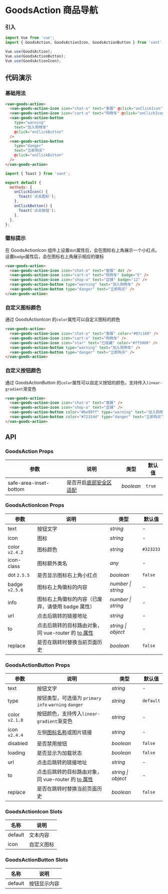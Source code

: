 # GoodsAction 商品导航

### 引入

```js
import Vue from 'vue';
import { GoodsAction, GoodsActionIcon, GoodsActionButton } from 'vant';

Vue.use(GoodsAction);
Vue.use(GoodsActionButton);
Vue.use(GoodsActionIcon);
```

## 代码演示

### 基础用法

```html
<van-goods-action>
  <van-goods-action-icon icon="chat-o" text="客服" @click="onClickIcon" />
  <van-goods-action-icon icon="cart-o" text="购物车" @click="onClickIcon" />
  <van-goods-action-button
    type="warning"
    text="加入购物车"
    @click="onClickButton"
  />
  <van-goods-action-button
    type="danger"
    text="立即购买"
    @click="onClickButton"
  />
</van-goods-action>
```

```js
import { Toast } from 'vant';

export default {
  methods: {
    onClickIcon() {
      Toast('点击图标');
    },
    onClickButton() {
      Toast('点击按钮');
    },
  },
};
```

### 徽标提示

在 GoodsActionIcon 组件上设置`dot`属性后，会在图标右上角展示一个小红点。设置`badge`属性后，会在图标右上角展示相应的徽标

```html
<van-goods-action>
  <van-goods-action-icon icon="chat-o" text="客服" dot />
  <van-goods-action-icon icon="cart-o" text="购物车" badge="5" />
  <van-goods-action-icon icon="shop-o" text="店铺" badge="12" />
  <van-goods-action-button type="warning" text="加入购物车" />
  <van-goods-action-button type="danger" text="立即购买" />
</van-goods-action>
```

### 自定义图标颜色

通过 GoodsActionIcon 的`color`属性可以自定义图标的颜色

```html
<van-goods-action>
  <van-goods-action-icon icon="chat-o" text="客服" color="#07c160" />
  <van-goods-action-icon icon="cart-o" text="购物车" />
  <van-goods-action-icon icon="star" text="已收藏" color="#ff5000" />
  <van-goods-action-button type="warning" text="加入购物车" />
  <van-goods-action-button type="danger" text="立即购买" />
</van-goods-action>
```

### 自定义按钮颜色

通过 GoodsActionButton 的`color`属性可以自定义按钮的颜色，支持传入`linear-gradient`渐变色

```html
<van-goods-action>
  <van-goods-action-icon icon="chat-o" text="客服" />
  <van-goods-action-icon icon="shop-o" text="店铺" />
  <van-goods-action-button color="#be99ff" type="warning" text="加入购物车" />
  <van-goods-action-button color="#7232dd" type="danger" text="立即购买" />
</van-goods-action>
```

## API

### GoodsAction Props

| 参数 | 说明 | 类型 | 默认值 |
| --- | --- | --- | --- |
| safe-area-inset-bottom | 是否开启[底部安全区适配](#/zh-CN/quickstart#di-bu-an-quan-qu-gua-pei) | _boolean_ | `true` |

### GoodsActionIcon Props

| 参数 | 说明 | 类型 | 默认值 |
| --- | --- | --- | --- |
| text | 按钮文字 | _string_ | - |
| icon | 图标 | _string_ | - |
| color `v2.4.2` | 图标颜色 | _string_ | `#323233` |
| icon-class | 图标额外类名 | _any_ | - |
| dot `2.5.5` | 是否显示图标右上角小红点 | _boolean_ | `false` |
| badge `v2.5.6` | 图标右上角徽标的内容 | _number \| string_ | - |
| info | 图标右上角徽标的内容（已废弃，请使用 badge 属性） | _number \| string_ | - |
| url | 点击后跳转的链接地址 | _string_ | - |
| to | 点击后跳转的目标路由对象，同 vue-router 的 [to 属性](https://router.vuejs.org/zh/api/#to) | _string \| object_ | - |
| replace | 是否在跳转时替换当前页面历史 | _boolean_ | `false` |

### GoodsActionButton Props

| 参数 | 说明 | 类型 | 默认值 |
| --- | --- | --- | --- |
| text | 按钮文字 | _string_ | - |
| type | 按钮类型，可选值为 `primary` `info` `warning` `danger` | _string_ | `default` |
| color `v2.1.8` | 按钮颜色，支持传入`linear-gradient`渐变色 | _string_ | - |
| icon `v2.4.4` | 左侧[图标名称](#/zh-CN/icon)或图片链接 | _string_ | - |
| disabled | 是否禁用按钮 | _boolean_ | `false` | - |
| loading | 是否显示为加载状态 | _boolean_ | `false` | - |
| url | 点击后跳转的链接地址 | _string_ | - |
| to | 点击后跳转的目标路由对象，同 vue-router 的 [to 属性](https://router.vuejs.org/zh/api/#to) | _string \| object_ | - |
| replace | 是否在跳转时替换当前页面历史 | _boolean_ | `false` |

### GoodsActionIcon Slots

| 名称    | 说明       |
| ------- | ---------- |
| default | 文本内容   |
| icon    | 自定义图标 |

### GoodsActionButton Slots

| 名称    | 说明         |
| ------- | ------------ |
| default | 按钮显示内容 |
